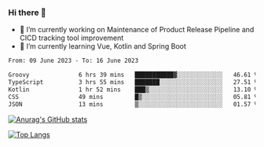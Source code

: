 ### Hi there 👋

- 🔭 I’m currently working on Maintenance of Product Release Pipeline and CICD tracking tool improvement
- 🌱 I’m currently learning Vue, Kotlin and Spring Boot

<!--START_SECTION:waka-->

```txt
From: 09 June 2023 - To: 16 June 2023

Groovy              6 hrs 39 mins   ███████████▓░░░░░░░░░░░░░   46.61 %
TypeScript          3 hrs 55 mins   ███████░░░░░░░░░░░░░░░░░░   27.51 %
Kotlin              1 hr 52 mins    ███▒░░░░░░░░░░░░░░░░░░░░░   13.10 %
CSS                 49 mins         █▒░░░░░░░░░░░░░░░░░░░░░░░   05.81 %
JSON                13 mins         ▒░░░░░░░░░░░░░░░░░░░░░░░░   01.57 %
```

<!--END_SECTION:waka-->

[![Anurag's GitHub stats](https://github-readme-stats.vercel.app/api?username=yunhao981&show_icons=true&theme=solarized-dark)](https://github.com/anuraghazra/github-readme-stats)

[![Top Langs](https://github-readme-stats.vercel.app/api/top-langs/?username=yunhao981&theme=solarized-dark&layout=compact)](https://github.com/anuraghazra/github-readme-stats)

<!--
**yunhao981/yunhao981** is a ✨ _special_ ✨ repository because its `README.md` (this file) appears on your GitHub profile.

Here are some ideas to get you started:

- 🔭 I’m currently working on Maintenance of Release Pipeline and CICD tracking tool improvement
- 🌱 I’m currently learning Vue, Kotlin and Spring Boot
- 👯 I’m looking to collaborate on ...
- 🤔 I’m looking for help with ...
- 💬 Ask me about ...
- 📫 How to reach me: ...
- 😄 Pronouns: ...
- ⚡ Fun fact: ...
-->


